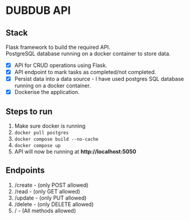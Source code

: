 # DUBDUB API

## Stack
Flask framework to build the required API. <br>
PostgreSQL database running on a docker container to store data.

- [x] API for CRUD operations using Flask.
- [x] API endpoint to mark tasks as completed/not completed. 
- [x] Persist data into a data source - I have used postgres SQL database running on a docker container.
- [x] Dockerise the application. 

## Steps to run
1. Make sure docker is running
2. ``` docker pull postgres ```
3. ``` docker compose build --no-cache ```
4. ``` docker compose up ```
5. API will now be running at <b>http://localhost:5050</b>
   
## Endpoints
1. /create - (only POST allowed)
2. /read - (only GET allowed)
3. /update - (only PUT allowed)
4. /delete - (only DELETE allowed)
5. / - (All methods allowed)